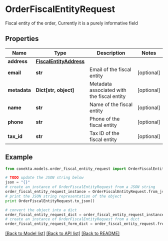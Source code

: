 # OrderFiscalEntityRequest

Fiscal entity of the order, Currently it is a purely informative field

## Properties
Name | Type | Description | Notes
------------ | ------------- | ------------- | -------------
**address** | [**FiscalEntityAddress**](FiscalEntityAddress.md) |  | 
**email** | **str** | Email of the fiscal entity | [optional] 
**metadata** | **Dict[str, object]** | Metadata associated with the fiscal entity | [optional] 
**name** | **str** | Name of the fiscal entity | [optional] 
**phone** | **str** | Phone of the fiscal entity | [optional] 
**tax_id** | **str** | Tax ID of the fiscal entity | [optional] 

## Example

```python
from conekta.models.order_fiscal_entity_request import OrderFiscalEntityRequest

# TODO update the JSON string below
json = "{}"
# create an instance of OrderFiscalEntityRequest from a JSON string
order_fiscal_entity_request_instance = OrderFiscalEntityRequest.from_json(json)
# print the JSON string representation of the object
print OrderFiscalEntityRequest.to_json()

# convert the object into a dict
order_fiscal_entity_request_dict = order_fiscal_entity_request_instance.to_dict()
# create an instance of OrderFiscalEntityRequest from a dict
order_fiscal_entity_request_form_dict = order_fiscal_entity_request.from_dict(order_fiscal_entity_request_dict)
```
[[Back to Model list]](../README.md#documentation-for-models) [[Back to API list]](../README.md#documentation-for-api-endpoints) [[Back to README]](../README.md)


